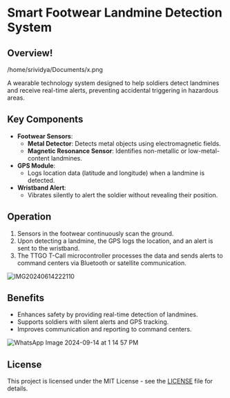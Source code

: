 # Smart Footwear Landmine Detection System

## Overview!

/home/srividya/Documents/x.png

A wearable technology system designed to help soldiers detect landmines and receive real-time alerts, preventing accidental triggering in hazardous areas.

## Key Components

- **Footwear Sensors**:
  - **Metal Detector**: Detects metal objects using electromagnetic fields.
  - **Magnetic Resonance Sensor**: Identifies non-metallic or low-metal-content landmines.
- **GPS Module**:
  - Logs location data (latitude and longitude) when a landmine is detected.
- **Wristband Alert**:
  - Vibrates silently to alert the soldier without revealing their position.

## Operation

1. Sensors in the footwear continuously scan the ground.
2. Upon detecting a landmine, the GPS logs the location, and an alert is sent to the wristband.
3. The TTGO T-Call microcontroller processes the data and sends alerts to command centers via Bluetooth or satellite communication.
   
![IMG20240614222110](https://github.com/user-attachments/assets/71a9399d-b528-4b41-b1d0-c7ab73e38a2f)

## Benefits

- Enhances safety by providing real-time detection of landmines.
- Supports soldiers with silent alerts and GPS tracking.
- Improves communication and reporting to command centers.


![WhatsApp Image 2024-09-14 at 1 14 57 PM](https://github.com/user-attachments/assets/8dbde491-c438-40f7-99e7-825f6f178f28)


## License

This project is licensed under the MIT License - see the [LICENSE](LICENSE) file for details.
